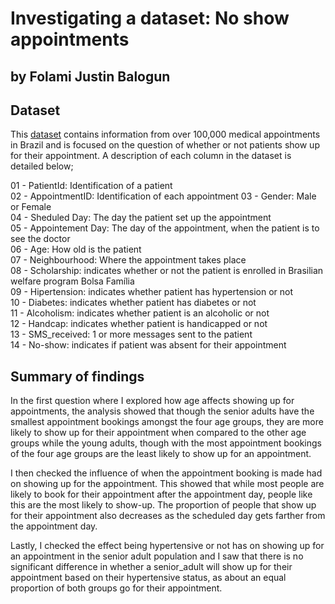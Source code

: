 # Investigating a dataset: No show appointments
## by Folami Justin Balogun  

## Dataset
This [dataset](https://www.kaggle.com/datasets/joniarroba/noshowappointments) contains information from over 100,000 medical appointments in Brazil and is focused on the question of whether or not patients show up for their appointment. A description of each column in the dataset is detailed below;

01 - PatientId: Identification of a patient  
02 - AppointmentID: Identification of each appointment
03 - Gender: Male or Female  
04 - Sheduled Day: The day the patient set up the appointment  
05 - Appointement Day: The day of the appointment, when the patient is to see the doctor  
06 - Age: How old is the patient  
07 - Neighbourhood: Where the appointment takes place  
08 - Scholarship: indicates whether or not the patient   is enrolled in Brasilian welfare program Bolsa Família  
09 - Hipertension: indicates whether patient has hypertension or not  
10 - Diabetes: indicates whether patient has diabetes or not  
11 - Alcoholism: indicates whether patient is an alcoholic or not  
12 - Handcap: indicates whether patient is handicapped or not  
13 - SMS_received: 1 or more messages sent to the patient  
14 - No-show: indicates if patient was absent for their appointment  

## Summary of findings
In the first question where I explored how age affects showing up for appointments, the analysis showed that though the senior adults have the smallest appointment bookings amongst the four age groups, they are more likely to show up for their appointment when compared to the other age groups while the young adults, though with the most appointment bookings of the four age groups are the least likely to show up for an appointment.

I then checked the influence of when the appointment booking is made had on showing up for the appointment. This showed that while most people are likely to book for their appointment after the appointment day, people like this are the most likely to show-up. The proportion of people that show up for their appointment also decreases as the scheduled day gets farther from the appointment day.

Lastly, I checked the effect being hypertensive or not has on showing up for an appointment in the senior adult population and I saw that there is no significant difference in whether a senior_adult will show up for their appointment based on their hypertensive status, as about an equal proportion of both groups go for their appointment.
